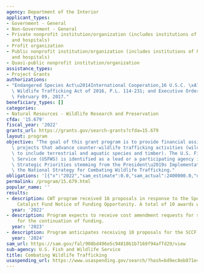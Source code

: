```yaml
---
agency: Department of the Interior
applicant_types:
- Government - General
- Non-Government - General
- Private nonprofit institution/organization (includes institutions of higher education
  and hospitals)
- Profit organization
- Public nonprofit institution/organization (includes institutions of higher education
  and hospitals)
- Quasi-public nonprofit institution/organization
assistance_types:
- Project Grants
authorizations:
- "Endangered Species Act\u2014International Cooperation,16 U.S.C. \xA71537; E.N.D.\
  \ Wildlife Trafficking Act of 2016, P.L. 114-231; and Executive Order 13773, signed\
  \ February 09, 2017."
beneficiary_types: []
categories:
- Natural Resources - Wildlife Research and Preservation
cfda: '15.679'
fiscal_year: '2022'
grants_url: https://grants.gov/search-grants?cfda=15.679
layout: program
objective: "The goal of this grant program is to provide financial assistance to innovative\
  \ projects that advance counter-wildlife trafficking activities (wildlife defined\
  \ to include terrestrial and aquatic species and timber). The U.S. Fish & Wildlife\
  \ Service (USFWS) is identified as a lead or a participating agency in all of the\
  \ Strategic Priorities stemming from the President\u2019s Implementation Plan of\
  \ the National Strategy for Combating Wildlife Trafficking."
obligations: '[{"x":"2022","sam_estimate":0.0,"sam_actual":2400000.0,"usa_spending_actual":5360230.49},{"x":"2023","sam_estimate":1400000.0,"sam_actual":0.0,"usa_spending_actual":1961130.32},{"x":"2024","sam_estimate":1400000.0,"sam_actual":0.0,"usa_spending_actual":0.0}]'
permalink: /program/15.679.html
popular_name: ''
results:
- description: CWT program received 16 proposals in response to the Species Conservation
    Catalyst Fund Notice of Funding Opportunity. A total of 10 awards were funded.
  year: '2022'
- description: Program expects to receive cost amendment requests for seven SCCF projects
    for the continuation of funding.
  year: '2023'
- description: Program anticipates receiving 10 proposals for the SCCF songbird initiative.
  year: '2024'
sam_url: https://sam.gov/fal/908bd496e5c94810b1b7169f94affd29/view
sub-agency: U.S. Fish and Wildlife Service
title: Combating Wildlife Trafficking
usaspending_url: https://www.usaspending.gov/search/?hash=bd9ec8eb871e480c600d9a82197f8b10
---
```

